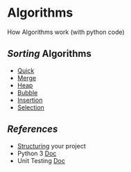 # Algorithms

How Algorithms work (with python code)

## _Sorting_ Algorithms

- [Quick](quick)
- [Merge](merge)
- [Heap](heap)
- [Bubble](bubble)
- [Insertion](insertion)
- [Selection](selection)

## _References_

- [Structuring](http://python-guide-pt-br.readthedocs.io/en/latest/writing/structure/) your project
- Python 3 [Doc](https://docs.python.org/3/)
- Unit Testing [Doc](https://docs.python.org/3/library/unittest.html)
